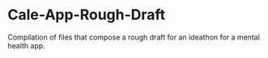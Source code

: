# Cale-App-Rough-Draft
Compilation of files that compose a rough draft for an ideathon for a mental health app.
